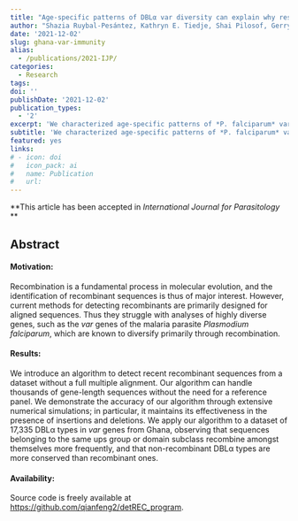```yaml
---
title: "Age-specific patterns of DBLα var diversity can explain why residents of high malaria transmission areas remain susceptible to Plasmodium falciparum blood stage infection throughout life"
author: "Shazia Ruybal-Pesántez, Kathryn E. Tiedje, Shai Pilosof, Gerry Tonkin-Hill1, Qixin He, Thomas S. Rask, Lucas Amenga-Etego, Abraham R. Oduro, Kwadwo A. Koram, Mercedes Pascual, Karen P. Day"
date: '2021-12-02'
slug: ghana-var-immunity
alias:
  - /publications/2021-IJP/
categories:
  - Research
tags:
doi: ''
publishDate: '2021-12-02'
publication_types:
  - '2'
excerpt: 'We characterized age-specific patterns of *P. falciparum* variant antigen gene diversity in residents of a highly endemic setting in Bongo, Ghana and used these data to simulate the development of variant-specific immunity over an individuals lifetime. This article has been accepted in *International Journal for Parasitology*.'
subtitle: 'We characterized age-specific patterns of *P. falciparum* variant antigen gene diversity in residents of a highly endemic setting in Bongo, Ghana and used these data to simulate the development of variant-specific immunity over an individuals lifetime.'
featured: yes
links:
# - icon: doi
#   icon_pack: ai
#   name: Publication
#   url: 
---
```


**This article has been accepted in *International Journal for Parasitology* **
## Abstract 

#### Motivation: 
Recombination is a fundamental process in molecular evolution, and the identification of recombinant sequences is thus of major interest. However, current methods for detecting recombinants are primarily designed for aligned sequences. Thus they struggle with analyses of highly diverse genes, such as the *var* genes of the malaria parasite *Plasmodium falciparum*, which are known to diversify primarily through recombination.

#### Results: 
We introduce an algorithm to detect recent recombinant sequences from a dataset without a full multiple alignment. Our algorithm can handle thousands of gene-length sequences without the need for a reference panel. We demonstrate the accuracy of our algorithm through extensive numerical simulations; in particular, it maintains its effectiveness in the presence of insertions and deletions. We apply our algorithm to a dataset of 17,335 DBLα types in *var* genes from Ghana, observing that sequences belonging to the same ups group or domain subclass recombine amongst themselves more frequently, and that non-recombinant DBLα types are more conserved than recombinant ones.

#### Availability: 
Source code is freely available at https://github.com/qianfeng2/detREC_program.
